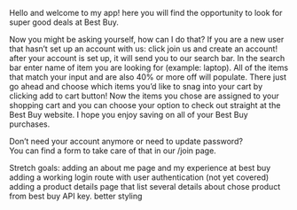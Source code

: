 Hello and welcome to my app!
here you will find the opportunity to look for super good deals at Best Buy.

Now you might be asking yourself, how can I do that?
If you are a new user that hasn’t set up an account with us:
click join us and create an account!
after your account is set up, it will send you to our search bar.
In the search bar enter name of item you are looking for (example: laptop).
All of the items that match your input and are also 40% or more off will populate.
There just go ahead and choose which items you’d like to snag into your cart by clicking add to cart button!
Now the items you chose are assigned to your shopping cart and you can choose your option to check out straight at the Best Buy website.
I hope you enjoy saving on all of your Best Buy purchases.


Don’t need your account anymore or need to update password?  
You can find a form to take care of that in our /join page.


Stretch goals:
adding an about me page and my experience at best buy
adding a working login route with user authentication (not yet covered)
adding a product details page that list several details about chose product from best buy API key.
better styling

